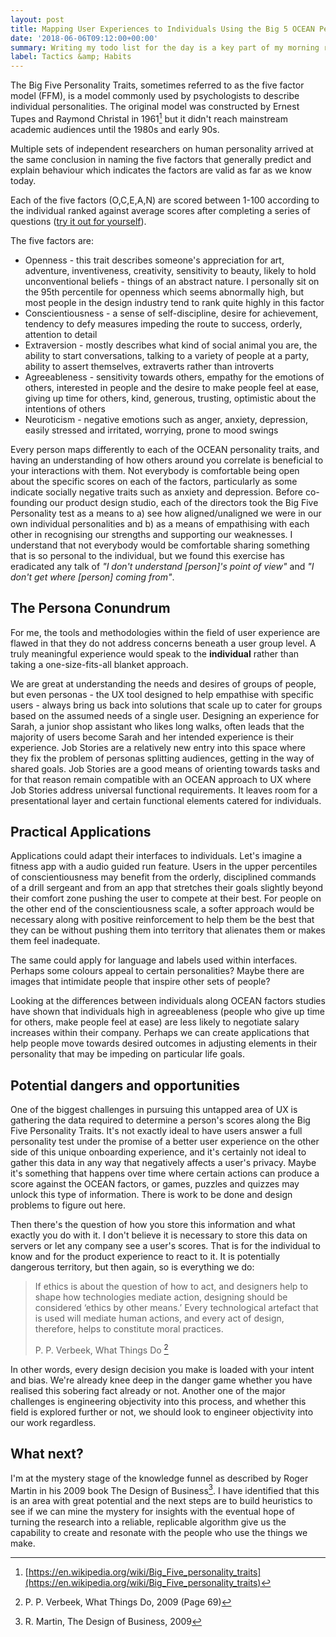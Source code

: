 ```yaml
---
layout: post
title: Mapping User Experiences to Individuals Using the Big 5 OCEAN Personality Traits
date: '2018-06-06T09:12:00+00:00'
summary: Writing my todo list for the day is a key part of my morning routine and essential to state setting and priming
label: Tactics &amp; Habits
---
```


The Big Five Personality Traits, sometimes referred to as the five factor model (FFM), is a model commonly used by psychologists to describe individual personalities. The original model was constructed by Ernest Tupes and Raymond Christal in 1961[^1] but it didn't reach mainstream academic audiences until the 1980s and early 90s.

Multiple sets of independent researchers on human personality arrived at the same conclusion in naming the five factors that generally predict and explain behaviour which indicates the factors are valid as far as we know today.

Each of the five factors (O,C,E,A,N) are scored between 1-100 according to the individual ranked against average scores after completing a series of questions ([try it out for yourself](https://openpsychometrics.org/tests/IPIP-BFFM/)).

The five factors are:

- <span class="small-caps color-red">Openness</span> - this trait describes someone's appreciation for art, adventure, inventiveness, creativity, sensitivity to beauty, likely to hold unconventional beliefs - things of an abstract nature. I personally sit on the 95th percentile for openness which seems abnormally high, but most people in the design industry tend to rank quite highly in this factor
- <span class="small-caps color-red">Conscientiousness</span> - a sense of self-discipline, desire for achievement, tendency to defy measures impeding the route to success, orderly, attention to detail
- <span class="small-caps color-red">Extraversion</span> - mostly describes what kind of social animal you are, the ability to start conversations, talking to a variety of people at a party, ability to assert themselves, extraverts rather than introverts
- <span class="small-caps color-red">Agreeableness</span> - sensitivity towards others, empathy for the emotions of others, interested in people and the desire to make people feel at ease, giving up time for others, kind, generous, trusting, optimistic about the intentions of others
- <span class="small-caps color-red">Neuroticism</span> - negative emotions such as anger, anxiety, depression, easily stressed and irritated, worrying, prone to mood swings

Every person maps differently to each of the OCEAN personality traits, and having an understanding of how others around you correlate is beneficial to your interactions with them. Not everybody is comfortable being open about the specific scores on each of the factors, particularly as some indicate socially negative traits such as anxiety and depression. Before co-founding our product design studio, each of the directors took the Big Five Personality test as a means to a) see how aligned/unaligned we were in our own individual personalities and b) as a means of empathising with each other in recognising our strengths and supporting our weaknesses. I understand that not everybody would be comfortable sharing something that is so personal to the individual, but we found this exercise has eradicated any talk of <em>"I don't understand [person]'s point of view"</em> and <em>"I don't get where [person] coming from"</em>.

## The Persona Conundrum

For me, the tools and methodologies within the field of user experience are flawed in that they do not address concerns beneath a user group level. A truly meaningful experience would speak to the **individual** rather than taking a one-size-fits-all blanket approach.

We are great at understanding the needs and desires of groups of people, but even personas - the UX tool designed to help empathise with specific users - always bring us back into solutions that scale up to cater for groups based on the assumed needs of a single user. Designing an experience for Sarah, a junior shop assistant who likes long walks, often leads that the majority of users become Sarah and her intended experience is their experience. Job Stories are a relatively new entry into this space where they fix the problem of personas splitting audiences, getting in the way of shared goals. Job Stories are a good means of orienting towards tasks and for that reason remain compatible with an OCEAN approach to UX where Job Stories address universal functional requirements. It leaves room for a presentational layer and certain functional elements catered for individuals.

## Practical Applications

Applications could adapt their interfaces to individuals. Let's imagine a fitness app with a audio guided run feature. Users in the upper percentiles of conscientiousness may benefit from the orderly, disciplined commands of a drill sergeant and from an app that stretches their goals slightly beyond their comfort zone pushing the user to compete at their best. For people on the other end of the conscientiousness scale, a softer approach would be necessary along with positive reinforcement to help them be the best that they can be without pushing them into territory that alienates them or makes them feel inadequate.

The same could apply for language and labels used within interfaces. Perhaps some colours appeal to certain personalities? Maybe there are images that intimidate people that inspire other sets of people?

Looking at the differences between individuals along OCEAN factors studies have shown that individuals high in agreeableness (people who give up time for others, make people feel at ease) are less likely to negotiate salary increases within their company. Perhaps we can create applications that help people move towards desired outcomes in adjusting elements in their personality that may be impeding on particular life goals.

## Potential dangers and opportunities

One of the biggest challenges in pursuing this untapped area of UX is gathering the data required to determine a person's scores along the Big Five Personality Traits. It's not exactly ideal to have users answer a full personality test under the promise of a better user experience on the other side of this unique onboarding experience, and it's certainly not ideal to gather this data in any way that negatively affects a user's privacy. Maybe it's something that happens over time where certain actions can produce a score against the OCEAN factors, or games, puzzles and quizzes may unlock this type of information. There is work to be done and design problems to figure out here.

Then there's the question of how you store this information and what exactly you do with it. I don't believe it is necessary to store this data on servers or let any company see a user's scores. That is for the individual to know and for the product experience to react to it. It is potentially dangerous territory, but then again, so is everything we do:

> If ethics is about the question of how to act, and designers help to shape how technologies mediate action, designing should be considered ‘ethics by other means.’
> Every technological artefact that is used will mediate human actions, and every act of design, therefore, helps to constitute moral practices.
>
> <span class="small-caps">P. P. Verbeek, What Things Do</span> [^2]

In other words, every design decision you make is loaded with your intent and bias. We're already knee deep in the danger game whether you have realised this sobering fact already or not. Another one of the major challenges is engineering objectivity into this process, and whether this field is explored further or not, we should look to engineer objectivity into our work regardless.

## What next?

I'm at the mystery stage of the knowledge funnel as described by Roger Martin in his 2009 book The Design of Business[^3]. I have identified that this is an area with great potential and the next steps are to build heuristics to see if we can mine the mystery for insights with the eventual hope of turning the research into a reliable, replicable algorithm give us the capability to create and resonate with the people who use the things we make.


[^1]: [https://en.wikipedia.org/wiki/Big_Five_personality_traits](https://en.wikipedia.org/wiki/Big_Five_personality_traits)
[^2]: P. P. Verbeek, What Things Do, 2009 (Page 69)
[^3]: R. Martin, The Design of Business, 2009
